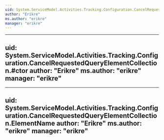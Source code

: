 ```yaml
---
uid: System.ServiceModel.Activities.Tracking.Configuration.CancelRequestedQueryElementCollection
author: "Erikre"
ms.author: "erikre"
manager: "erikre"
---
```


---
uid: System.ServiceModel.Activities.Tracking.Configuration.CancelRequestedQueryElementCollection.#ctor
author: "Erikre"
ms.author: "erikre"
manager: "erikre"
---

---
uid: System.ServiceModel.Activities.Tracking.Configuration.CancelRequestedQueryElementCollection.ElementName
author: "Erikre"
ms.author: "erikre"
manager: "erikre"
---
